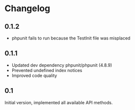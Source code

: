 # Changelog

## 0.1.2

* phpunit fails to run because the TestInit file was misplaced

## 0.1.1

* Updated dev dependency phpunit/phpunit (4.8.9)
* Prevented undefined index notices
* Improved code quality

## 0.1

Initial version, implemented all available API methods.